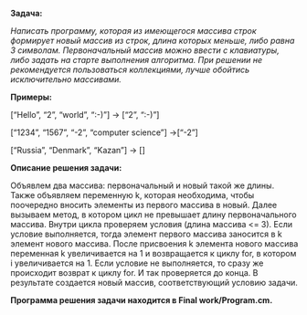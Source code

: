 **Задача:**

*Написать программу, которая из имеющегося массива строк формирует новый массив из строк, длина которых меньше, либо равна 3 символам. Первоначальный массив можно ввести с клавиатуры, либо задать на старте выполнения алгоритма. При решении не рекомендуется пользоваться коллекциями, лучше обойтись исключительно массивами.*

**Примеры:**

[“Hello”, “2”, “world”, “:-)”] → [“2”, “:-)”]

[“1234”, “1567”, “-2”, “computer science”] →[“-2”]

[“Russia”, “Denmark”, “Kazan”] → []

**Описание решения задачи:**

Объявлем два массива: первоначальный и новый такой же длины. Также объявляем переменную k, которая необходима, чтобы поочередно вносить элементы из первого массива в новый. Далее вызываем метод, в котором цикл не превышает длину первоначального массива. Внутри цикла проверяем условия (длина массива <= 3). Если условие выполняется, тогда элемент первого массива заносится в k элемент нового массива.  После присвоения k элемента нового массива переменная k увеличивается  на 1 и возвращается к циклу for, в котором i увеличивается на 1. Если условие не выполняется, то сразу же происходит возврат к циклу for. И так проверяется до конца. В результате создается новый массив, соответствующий условию задачи.

**Программа решения задачи находится в Final work/Program.cm.**